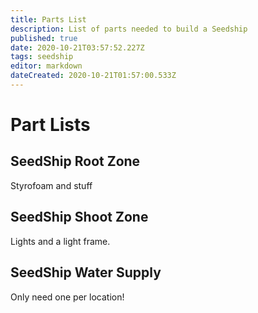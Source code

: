 ```yaml
---
title: Parts List
description: List of parts needed to build a Seedship
published: true
date: 2020-10-21T03:57:52.227Z
tags: seedship
editor: markdown
dateCreated: 2020-10-21T01:57:00.533Z
---
```


# Part Lists
## SeedShip Root Zone
Styrofoam and stuff
## SeedShip Shoot Zone
Lights and a light frame.
## SeedShip Water Supply
Only need one per location! 
